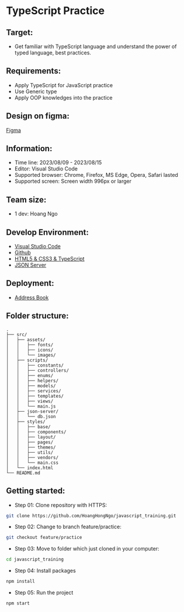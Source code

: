 # TypeScript Practice

## Target:

- Get familiar with TypeScript language and understand the power of typed language, best practices.

## Requirements:

- Apply TypeScript for JavaScript practice
- Use Generic type
- Apply OOP knowledges into the practice

## Design on figma:

[Figma](https://www.figma.com/file/g88N1kvNmmFcUQ7mRNQmiB/Untitled?type=design&node-id=0%3A1&mode=design&t=Tt714DjstEGND1oc-1)

## Information:

- Time line: 2023/08/09 - 2023/08/15
- Editor: Visual Studio Code
- Supported browser: Chrome, Firefox, MS Edge, Opera, Safari lasted
- Supported screen: Screen width 996px or larger

## Team size:

- 1 dev: Hoang Ngo

## Develop Environment:

- [Visual Studio Code](https://code.visualstudio.com/)
- [Github](https://github.com/)
- [HTML5 & CSS3 & TypeScript](https://github.com/microsoft/TypeScript)
- [JSON Server](https://github.com/typicode/json-server)

## Deployment:

- [Address Book](https://f6addressbook.netlify.app/)

## Folder structure:

```
.
├── src/
│   ├── assets/
│   │   ├── fonts/
│   │   ├── icons/
│   │   └── images/
│   ├── scripts/
│   │   ├── constants/
│   │   ├── controllers/
│   │   ├── enums/
│   │   ├── helpers/
│   │   ├── models/
│   │   ├── services/
│   │   ├── templates/
│   │   ├── views/
│   │   └── main.js
│   ├── json-server/
│   │   └── db.json
│   ├── styles/
│   │   ├── base/
│   │   ├── components/
│   │   ├── layout/
│   │   ├── pages/
│   │   ├── themes/
│   │   ├── utils/
│   │   ├── vendors/
│   │   └── main.css
│   └── index.html
└── README.md
```

## Getting started:

- Step 01: Clone repository with HTTPS:

```bash
git clone https://github.com/HoangHongNgo/javascript_training.git
```

- Step 02: Change to branch feature/practice:

```bash
git checkout feature/practice
```

- Step 03: Move to folder which just cloned in your computer:

```bash
cd javascript_training
```

- Step 04: Install packages

```bash
npm install
```

- Step 05: Run the project

```bash
npm start
```
